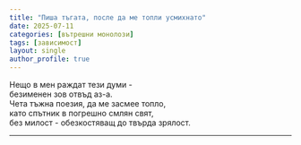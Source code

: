 ```yaml
---
title: "Пиша тъгата, после да ме топли усмихнато"
date: 2025-07-11
categories: [вътрешни монолози]
tags: [зависимост]
layout: single
author_profile: true
---
```

<div class="poem3">
Нещо в мен раждат тези думи - <br/>
безименен зов отвъд аз-а.<br/>
Чета тъжна поезия, да ме засмее топло,<br/>
като спътник в погрешно смлян свят,<br/>
без милост - обезкостяващ до твърда зрялост.<br/>

</div>
<hr/>